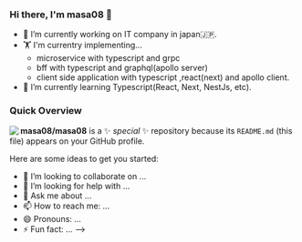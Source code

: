 ### Hi there, I'm masa08 👋
- 🔭 I’m currently working on IT company in japan🇯🇵.
- 🏋️ I'm currentry implementing... 
  - microservice with typescript and grpc
  - bff with typescript and graphql(apollo server)
  - client side application with typescript ,react(next) and apollo client.
- 🌱 I’m currently learning Typescript(React, Next, NestJs, etc).

### Quick Overview
<a href="https://github.com/anuraghazra/github-readme-stats">
  <img align="left" src="https://github-readme-stats.vercel.app/api?username=masa08&count_private=true&show_icons=true" />
</a>

**masa08/masa08** is a ✨ _special_ ✨ repository because its `README.md` (this file) appears on your GitHub profile.

Here are some ideas to get you started:
- 👯 I’m looking to collaborate on ...
- 🤔 I’m looking for help with ...
- 💬 Ask me about ...
- 📫 How to reach me: ...
- 😄 Pronouns: ...
- ⚡ Fun fact: ...
-->
